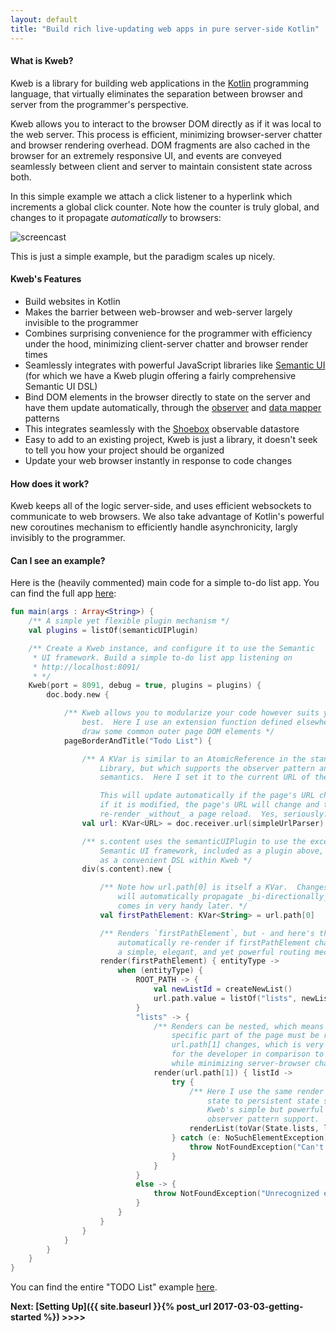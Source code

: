 ```yaml
---
layout: default
title: "Build rich live-updating web apps in pure server-side Kotlin"
---
```


#### What is Kweb?

Kweb is a library for building web applications in the [Kotlin](http://kotlinlang.org/) programming language, that virtually eliminates the separation between browser and server from the programmer's perspective.

Kweb allows you to interact to the browser DOM directly as if it was local to the web server.  This process is efficient, minimizing browser-server chatter and browser rendering overhead.  DOM fragments are also cached in the browser for an extremely responsive UI, and events are conveyed seamlessly between client and server to maintain consistent state across both.

In this simple example we attach a click listener to a hyperlink which increments a global click counter.  Note how the counter is truly global, and changes to it propagate *automatically* to browsers:

![screencast](http://kweb.io/assets/screencast-1.gif)

This is just a simple example, but the paradigm scales up nicely.

#### Kweb's Features

* Build websites in Kotlin
* Makes the barrier between web-browser and web-server largely invisible to the programmer
* Combines surprising convenience for the programmer with efficiency under the hood, minimizing client-server chatter and browser render times
* Seamlessly integrates with powerful JavaScript libraries like [Semantic UI](https://semantic-ui.com/) (for which we have a Kweb plugin offering a fairly comprehensive Semantic UI DSL)
* Bind DOM elements in the browser directly to state on the server and have them update automatically, through the [observer](https://en.wikipedia.org/wiki/Observer_pattern) and [data mapper](https://en.m.wikipedia.org/wiki/Data_mapper_pattern) patterns
* This integrates seamlessly with the [Shoebox](https://github.com/kwebio/shoebox) observable datastore
* Easy to add to an existing project, Kweb is just a library, it doesn't seek to tell you how your project should
  be organized
* Update your web browser instantly in response to code changes


#### How does it work?

Kweb keeps all of the logic server-side, and uses efficient websockets to communicate to web 
browsers. We also take advantage of Kotlin's powerful new coroutines mechanism to efficiently handle
asynchronicity, largly invisibly to the programmer.


#### Can I see an example?

Here is the (heavily commented) main code for a simple to-do list app.  You can find the full app [here](https://github.com/kwebio/core/tree/master/src/main/kotlin/io/kweb/demos/todo):

```kotlin
fun main(args : Array<String>) { 
    /** A simple yet flexible plugin mechanism */
    val plugins = listOf(semanticUIPlugin)

    /** Create a Kweb instance, and configure it to use the Semantic
     * UI framework. Build a simple to-do list app listening on
     * http://localhost:8091/
     * */
    Kweb(port = 8091, debug = true, plugins = plugins) {
        doc.body.new {

            /** Kweb allows you to modularize your code however suits your needs
                best.  Here I use an extension function defined elsewhere to
                draw some common outer page DOM elements */
            pageBorderAndTitle("Todo List") {

                /** A KVar is similar to an AtomicReference in the standard Java
                    Library, but which supports the observer pattern and `map`
                    semantics.  Here I set it to the current URL of the page.

                    This will update automatically if the page's URL changes, and 
                    if it is modified, the page's URL will change and the DOM will
                    re-render _without_ a page reload.  Yes, seriously. */
                val url: KVar<URL> = doc.receiver.url(simpleUrlParser)

                /** s.content uses the semanticUIPlugin to use the excellent
                    Semantic UI framework, included as a plugin above, and implemented
                    as a convenient DSL within Kweb */
                div(s.content).new {

                    /** Note how url.path[0] is itself a KVar.  Changes to firstPathElement
                        will automatically propagate _bi-directionally_ with `url`.  This
                        comes in very handy later. */
                    val firstPathElement: KVar<String> = url.path[0]

                    /** Renders `firstPathElement`, but - and here's the fun part - will
                        automatically re-render if firstPathElement changes.  This is
                        a simple, elegant, and yet powerful routing mechanism. */
                    render(firstPathElement) { entityType ->
                        when (entityType) {
                            ROOT_PATH -> {
                                val newListId = createNewList()
                                url.path.value = listOf("lists", newListId)
                            }
                            "lists" -> {
                                /** Renders can be nested, which means that only this
                                    specific part of the page must be re-rendered if
                                    url.path[1] changes, which is very convenient
                                    for the developer in comparison to other frameworks,
                                    while minimizing server-browser chatter. */
                                render(url.path[1]) { listId ->
                                    try {
                                        /** Here I use the same render mechanism to tie DOM
                                            state to persistent state stored in Shoebox,
                                            Kweb's simple but powerful key-value store with
                                            observer pattern support.  */
                                        renderList(toVar(State.lists, listId))
                                    } catch (e: NoSuchElementException) {
                                        throw NotFoundException("Can't find list with id $listId")
                                    }
                                }
                            }
                            else -> {
                                throw NotFoundException("Unrecognized entity type '$entityType', path: ${url.path.value}")
                            }
                        }
                    }
                }
            }
        }
    }
}
```

You can find the entire "TODO List" example [here](https://github.com/kwebio/core/tree/master/src/main/kotlin/io/kweb/demos/todo).

**Next: [Setting Up]({{ site.baseurl }}{% post_url 2017-03-03-getting-started %}) >>>>**
